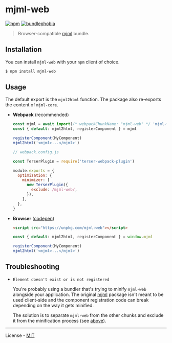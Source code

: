 # mjml-web

[![npm](https://img.shields.io/npm/v/mjml-web.svg)](https://www.npmjs.com/package/mjml-web)
[![bundlephobia](https://img.shields.io/bundlephobia/minzip/mjml-web.svg)](https://www.npmjs.com/package/mjml-web)

> Browser-compatible [mjml](https://github.com/mjmlio/mjml) bundle.

## Installation

You can install `mjml-web` with your `npm` client of choice.

```bash
$ npm install mjml-web
```

## Usage

The default export is the `mjml2html` function. The package also re-exports the content of `mjml-core`.

- **Webpack** (recommended)

  ```js
  const mjml = await import(/* webpackChunkName: "mjml-web" */ 'mjml-web')
  const { default: mjml2html, registerComponent } = mjml

  registerComponent(MyComponent)
  mjml2html('<mjml>...</mjml>')
  ```

  ```js
  // webpack.config.js

  const TerserPlugin = require('terser-webpack-plugin')

  module.exports = {
    optimization: {
      minimizer: [
        new TerserPlugin({
          exclude: /mjml-web/,
        }),
      ],
    },
  }
  ```

- **Browser** ([codepen](https://codepen.io/vberlier/pen/xxVqMdP))

  ```html
  <script src="https://unpkg.com/mjml-web"></script>
  ```

  ```js
  const { default: mjml2html, registerComponent } = window.mjml

  registerComponent(MyComponent)
  mjml2html('<mjml>...</mjml>')
  ```

## Troubleshooting

- `Element doesn't exist or is not registered`

  You're probably using a bundler that's trying to minify `mjml-web` alongside your application. The original [mjml](https://github.com/mjmlio/mjml) package isn't meant to be used client-side and the component registration code can break depending on the way it gets minified.

  The solution is to separate `mjml-web` from the other chunks and exclude it from the minification process (see [above](#usage)).

---

License - [MIT](https://github.com/vberlier/mjml-web/blob/master/LICENSE)
